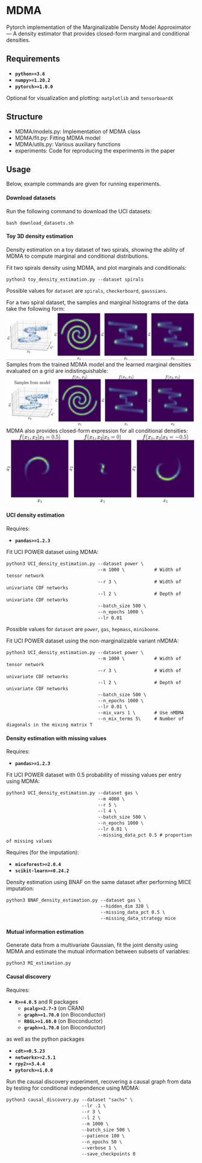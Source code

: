 # MDMA

Pytorch implementation of the Marginalizable Density Model Approximator — A density estimator that provides closed-form marginal and conditional densities. 

## Requirements

- **`python>=3.6`** 
- **`numpy>=1.20.2`** 
- **`pytorch>=1.0.0`**

Optional for visualization and plotting: `matplotlib` and `tensorboardX`

## Structure

- MDMA/models.py:   Implementation of MDMA class
- MDMA/fit.py:      Fitting MDMA model
- MDMA/utils.py:    Various auxiliary functions
- experiments:      Code for reproducing the experiments in the paper

## Usage

Below, example commands are given for running experiments.

#### Download datasets

Run the following command to download the UCI datasets:

```
bash download_datasets.sh
```

#### Toy 3D density estimation

Density estimation on a toy dataset of two spirals, showing the ability of MDMA to compute marginal and conditional distributions.

Fit two spirals density using MDMA, and plot marginals and conditionals:

```
python3 toy_density_estimation.py --dataset spirals
```

Possible values for `dataset` are `spirals`, `checkerboard`, `gaussians`.

For a two spiral dataset, the samples and marginal histograms of the data take the following form:
![Data](media/s1.jpg)
Samples from the trained MDMA model and the learned marginal densities evaluated on a grid are indistinguishable:
![Samples and marginals](media/s2.jpg)
MDMA also provides closed-form expression for all conditional densities:
![Conditionals](media/s4.jpg?s=100)

#### UCI density estimation

Requires:

- **`pandas>=1.2.3`**

Fit UCI POWER dataset using MDMA:

```
python3 UCI_density_estimation.py --dataset power \
                                  --m 1000 \           # Width of tensor network
                                  --r 3 \              # Width of univariate CDF networks
                                  --l 2 \              # Depth of univariate CDF networks
                                  --batch_size 500 \
                                  --n_epochs 1000 \
                                  --lr 0.01 
```

Possible values for `dataset` are `power`, `gas`, `hepmass`, `miniboone`.

Fit UCI POWER dataset using the non-marginalizable variant nMDMA:

```
python3 UCI_density_estimation.py --dataset power \
                                  --m 1000 \           # Width of tensor network
                                  --r 3 \              # Width of univariate CDF networks
                                  --l 2 \              # Depth of univariate CDF networks
                                  --batch_size 500 \
                                  --n_epochs 1000 \
                                  --lr 0.01 \
                                  --mix_vars 1 \       # Use nMDMA
                                  --n_mix_terms 5\     # Number of diagonals in the mixing matrix T
```

#### Density estimation with missing values

Requires:

- **`pandas>=1.2.3`**

Fit UCI POWER dataset with 0.5 probability of missing values per entry using MDMA:

```
python3 UCI_density_estimation.py --dataset gas \
                                  --m 4000 \
                                  --r 5 \
                                  --l 4 \
                                  --batch_size 500 \
                                  --n_epochs 1000 \
                                  --lr 0.01 \
                                  --missing_data_pct 0.5 # proportion of missing values
```

Requires (for the imputation):

- **`miceforest>=2.0.4`**
- **`scikit-learn>=0.24.2`** 

Density estimation using BNAF on the same dataset after performing MICE imputation:

```
python3 BNAF_density_estimation.py --dataset gas \
                                   --hidden_dim 320 \
                                   --missing_data_pct 0.5 \
                                   --missing_data_strategy mice
```

#### Mutual information estimation

Generate data from a multivariate Gaussian, fit the joint density using MDMA and estimate the mutual information between subsets of variables:

```
python3 MI_estimation.py
```

#### Causal discovery

Requires:

- **`R>=4.0.5`** 
  and R packages
  - **`pcalg>=2.7-3`** (on CRAN)
  - **`graph>=1.70.0`** (on Bioconductor)
  - **`RBGL>=1.68.0`** (on Bioconductor) 
  - **`graph>=1.70.0`** (on Bioconductor) 

as well as the python packages

- **`cdt>=0.5.23`** 
- **`networkx>=2.5.1`** 
- **`rpy2>=3.4.4`** 
- **`pytorch>=1.0.0`**

Run the causal discovery experiment, recovering a causal graph from data by testing for conditional independence using MDMA:

```
python3 causal_discovery.py --dataset "sachs" \
                            --lr .1 \
                            --r 3 \
                            --l 2 \
                            --m 1000 \
                            --batch_size 500 \
                            --patience 100 \
                            --n_epochs 50 \
                            --verbose 1 \
                            --save_checkpoints 0

```

